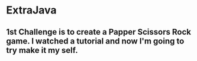 # ExtraJava

## 1st Challenge is to create a Papper Scissors Rock game. I watched a tutorial and now I'm going to try make it my self.
